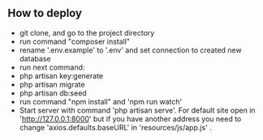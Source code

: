 
## How to deploy
- git clone, and go to the project directory
- run command "composer install"
- rename '.env.example' to '.env' and set connection to created new database
- run next command:
- php artisan key:generate
- php artisan migrate
- php artisan db:seed
- run command "npm install" and 'npm run watch'
- Start server with command 'php artisan serve'. For default site open in  'http://127.0.0.1:8000' but if you have another address you need to change 'axios.defaults.baseURL' in 'resources/js/app.js' .



